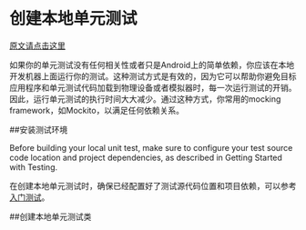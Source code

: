 # 创建本地单元测试
[原文请点击这里](http://developer.android.com/intl/zh-cn/training/testing/unit-testing/local-unit-tests.html)

如果你的单元测试没有任何相关性或者只是Android上的简单依赖，你应该在本地开发机器上面运行你的测试。这种测试方式是有效的，因为它可以帮助你避免目标应用程序和单元测试代码加载到物理设备或者模拟器时，每一次运行测试的开销。因此，运行单元测试的执行时间大大减少。通过这种方式，你常用的mocking framework，如Mockito，以满足任何依赖关系。

##安装测试环境

Before building your local unit test, make sure to configure your test source code location and project dependencies, as described in Getting Started with Testing.

在创建本地单元测试时，确保已经配置好了测试源代码位置和项目依赖，可以参考[入门测试]()。

##创建本地单元测试类